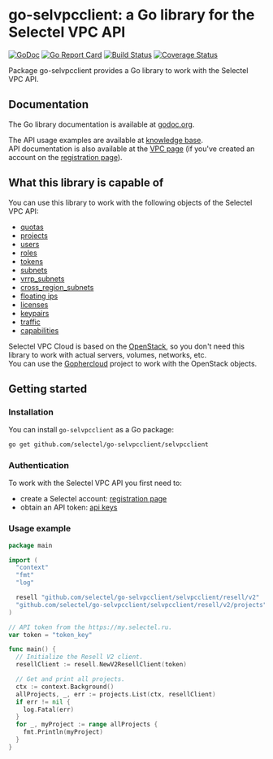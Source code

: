 # go-selvpcclient: a Go library for the Selectel VPC API
[![GoDoc](https://godoc.org/github.com/selectel/go-selvpcclient/selvpcclient?status.svg)](https://godoc.org/github.com/selectel/go-selvpcclient/selvpcclient)
[![Go Report Card](https://goreportcard.com/badge/github.com/selectel/go-selvpcclient)](https://goreportcard.com/report/github.com/selectel/go-selvpcclient)
[![Build Status](https://travis-ci.org/selectel/go-selvpcclient.svg?branch=master)](https://travis-ci.org/selectel/go-selvpcclient)
[![Coverage Status](https://coveralls.io/repos/github/selectel/go-selvpcclient/badge.svg?branch=master)](https://coveralls.io/github/selectel/go-selvpcclient?branch=master)

Package go-selvpcclient provides a Go library to work with the Selectel VPC API.

## Documentation

The Go library documentation is available at [godoc.org](https://godoc.org/github.com/selectel/go-selvpcclient/selvpcclient).

The API usage examples are available at [knowledge base](https://kb.selectel.com/24381383.html).  
API documentation is also available at the [VPC page](https://my.selectel.ru/vpc/docs) (if you've created an account on the [registration page](https://my.selectel.ru/registration)).

## What this library is capable of

You can use this library to work with the following objects of the Selectel VPC API:

* [quotas](https://godoc.org/github.com/selectel/go-selvpcclient/selvpcclient/resell/v2/quotas)
* [projects](https://godoc.org/github.com/selectel/go-selvpcclient/selvpcclient/resell/v2/projects)
* [users](https://godoc.org/github.com/selectel/go-selvpcclient/selvpcclient/resell/v2/users)
* [roles](https://godoc.org/github.com/selectel/go-selvpcclient/selvpcclient/resell/v2/roles)
* [tokens](https://godoc.org/github.com/selectel/go-selvpcclient/selvpcclient/resell/v2/tokens)
* [subnets](https://godoc.org/github.com/selectel/go-selvpcclient/selvpcclient/resell/v2/subnets)
* [vrrp_subnets](https://godoc.org/github.com/selectel/go-selvpcclient/selvpcclient/resell/v2/vrrpsubnets)
* [cross_region_subnets](https://godoc.org/github.com/selectel/go-selvpcclient/selvpcclient/resell/v2/crossregionsubnets)
* [floating ips](https://godoc.org/github.com/selectel/go-selvpcclient/selvpcclient/resell/v2/floatingips)
* [licenses](https://godoc.org/github.com/selectel/go-selvpcclient/selvpcclient/resell/v2/licenses)
* [keypairs](https://godoc.org/github.com/selectel/go-selvpcclient/selvpcclient/resell/v2/keypairs)
* [traffic](https://godoc.org/github.com/selectel/go-selvpcclient/selvpcclient/resell/v2/traffic)
* [capabilities](https://godoc.org/github.com/selectel/go-selvpcclient/selvpcclient/resell/v2/capabilities)

Selectel VPC Cloud is based on the [OpenStack](https://www.openstack.org), so you don't need this library to work with actual servers, volumes, networks, etc.  
You can use the [Gophercloud](https://github.com/gophercloud/gophercloud) project to work with the OpenStack objects.

## Getting started

### Installation

You can install `go-selvpcclient` as a Go package:

```bash
go get github.com/selectel/go-selvpcclient/selvpcclient
```

### Authentication

To work with the Selectel VPC API you first need to:

* create a Selectel account: [registration page](https://my.selectel.ru/registration)
* obtain an API token: [api keys](http://my.selectel.ru/profile/apikeys)

### Usage example

```go
package main

import (
  "context"
  "fmt"
  "log"

  resell "github.com/selectel/go-selvpcclient/selvpcclient/resell/v2"
  "github.com/selectel/go-selvpcclient/selvpcclient/resell/v2/projects"
)

// API token from the https://my.selectel.ru.
var token = "token_key"

func main() {
  // Initialize the Resell V2 client.
  resellClient := resell.NewV2ResellClient(token)

  // Get and print all projects.
  ctx := context.Background()
  allProjects, _, err := projects.List(ctx, resellClient)
  if err != nil {
    log.Fatal(err)
  }
  for _, myProject := range allProjects {
    fmt.Println(myProject)
  }
}
```
